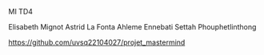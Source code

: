 MI TD4

Elisabeth Mignot
Astrid La Fonta
Ahleme Ennebati
Settah Phouphetlinthong

https://github.com/uvsq22104027/projet_mastermind